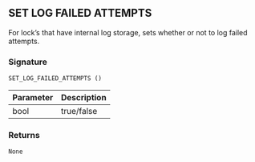 ## SET LOG FAILED ATTEMPTS

For lock’s that have internal log storage, sets whether or not to log failed attempts.


### Signature

`SET_LOG_FAILED_ATTEMPTS ()`


| Parameter | Description |
| --- | --- |
| bool | true/false |



### Returns

`None`

